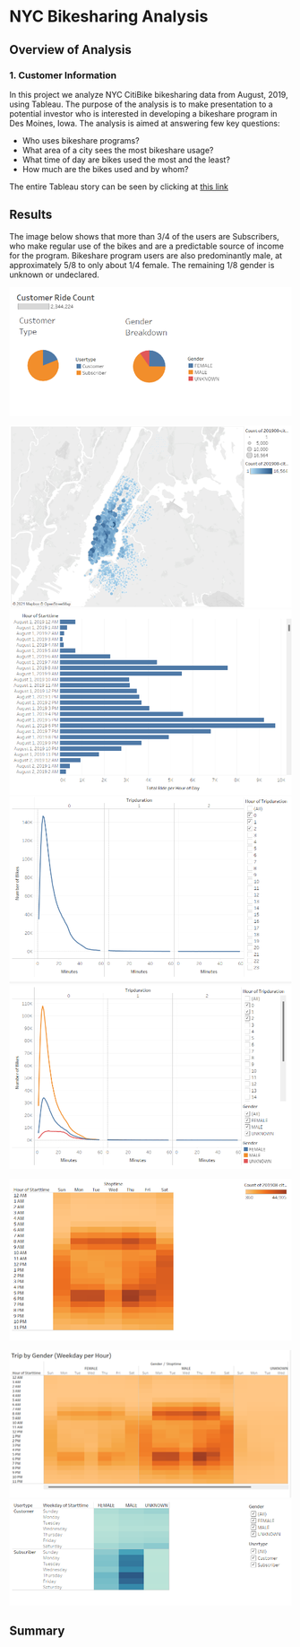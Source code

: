 # NYC Bikesharing Analysis

## Overview of Analysis

### 1. Customer Information

In this project we analyze NYC CitiBike bikesharing data from August, 2019, using Tableau. The purpose of the analysis is to make presentation to a potential investor who is interested in developing a bikeshare program in Des Moines, Iowa. The analysis is aimed at answering few key questions:

- Who uses bikeshare programs?
- What area of a city sees the most bikeshare usage?
- What time of day are bikes used the most and the least?
- How much are the bikes used and by whom?

The entire Tableau story can be seen by clicking at [this link](https://public.tableau.com/app/profile/dinesh.shetty/viz/NYC_Bike_Analysis_16372636521530/NYCityBikeAnalysis?publish=yes)
## Results

The image below shows that more than 3/4 of the users are Subscribers, who make regular use of the bikes and are a predictable source of income for the program. Bikeshare program users are also predominantly male, at approximately 5/8 to only about 1/4 female. The remaining 1/8 gender is unknown or undeclared.




![Figure1](/Images/customer_info.png)

![Figure1](/Images/ride_starting.png)
![Figure1](/Images/peak_hour.png)
![Figure1](/Images/tripduration_usage.png)
![Figure1](/Images/tripduration_gender.png)

![Figure1](/Images/heatmap_1.png)

![Figure1](/Images/heatmap_2.png)
![Figure1](/Images/usertrip_gender_weekdays.png)


## Summary
